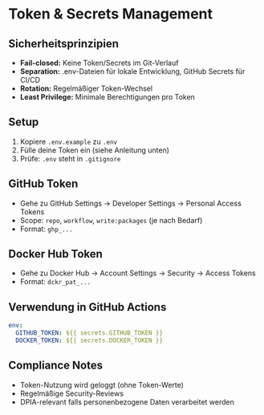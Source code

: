 # Token & Secrets Management

## Sicherheitsprinzipien
- **Fail-closed:** Keine Token/Secrets im Git-Verlauf
- **Separation:** .env-Dateien für lokale Entwicklung, GitHub Secrets für CI/CD
- **Rotation:** Regelmäßiger Token-Wechsel
- **Least Privilege:** Minimale Berechtigungen pro Token

## Setup
1. Kopiere `.env.example` zu `.env`
2. Fülle deine Token ein (siehe Anleitung unten)
3. Prüfe: `.env` steht in `.gitignore`

## GitHub Token
- Gehe zu GitHub Settings → Developer Settings → Personal Access Tokens
- Scope: `repo`, `workflow`, `write:packages` (je nach Bedarf)
- Format: `ghp_...`

## Docker Hub Token
- Gehe zu Docker Hub → Account Settings → Security → Access Tokens
- Format: `dckr_pat_...`

## Verwendung in GitHub Actions
```yaml
env:
  GITHUB_TOKEN: ${{ secrets.GITHUB_TOKEN }}
  DOCKER_TOKEN: ${{ secrets.DOCKER_TOKEN }}
```

## Compliance Notes
- Token-Nutzung wird geloggt (ohne Token-Werte)
- Regelmäßige Security-Reviews
- DPIA-relevant falls personenbezogene Daten verarbeitet werden